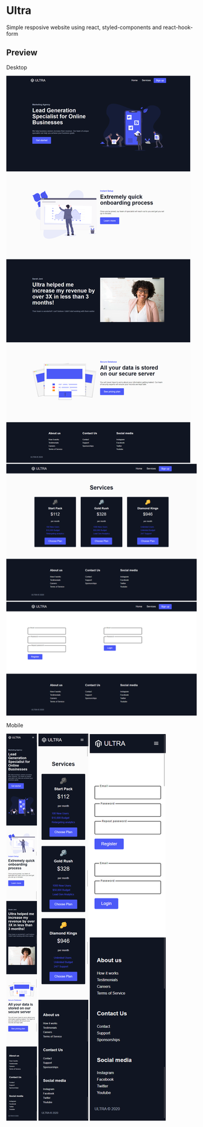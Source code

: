# Ultra

Simple resposive website using react, styled-components and react-hook-form

## Preview

Desktop

![desktop view](documentation/desktop_view1.png)
![desktop view](documentation/desktop_view2.png)
![desktop view](documentation/desktop_view3.png)

Mobile

![mobile view](documentation/mobileview1.png)
![mobile view](documentation/mobileview2.png)
![mobile view](documentation/mobileview3.png)

